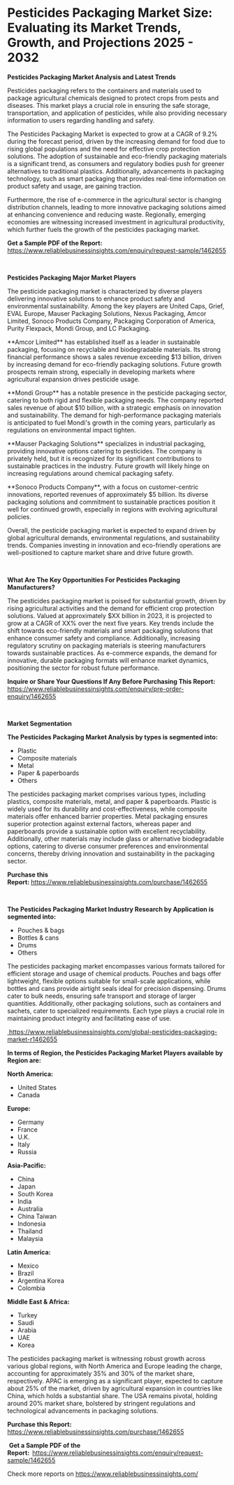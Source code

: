 <p><h1>Pesticides Packaging Market Size: Evaluating its Market Trends, Growth, and Projections 2025 - 2032</h1></p><p><strong>Pesticides Packaging Market Analysis and Latest Trends</strong></p>
<p><p>Pesticides packaging refers to the containers and materials used to package agricultural chemicals designed to protect crops from pests and diseases. This market plays a crucial role in ensuring the safe storage, transportation, and application of pesticides, while also providing necessary information to users regarding handling and safety. </p><p>The Pesticides Packaging Market is expected to grow at a CAGR of 9.2% during the forecast period, driven by the increasing demand for food due to rising global populations and the need for effective crop protection solutions. The adoption of sustainable and eco-friendly packaging materials is a significant trend, as consumers and regulatory bodies push for greener alternatives to traditional plastics. Additionally, advancements in packaging technology, such as smart packaging that provides real-time information on product safety and usage, are gaining traction. </p><p>Furthermore, the rise of e-commerce in the agricultural sector is changing distribution channels, leading to more innovative packaging solutions aimed at enhancing convenience and reducing waste. Regionally, emerging economies are witnessing increased investment in agricultural productivity, which further fuels the growth of the pesticides packaging market.</p></p>
<p><strong>Get a Sample PDF of the Report:&nbsp;</strong> <a href="https://www.reliablebusinessinsights.com/enquiry/request-sample/1462655?utm_campaign=3113&utm_medium=2&utm_source=Github&utm_content=ia&utm_term=08032025&utm_id=pesticides-packaging">https://www.reliablebusinessinsights.com/enquiry/request-sample/1462655</a></p>
<p>&nbsp;</p>
<p><strong>Pesticides Packaging Major Market Players</strong></p>
<p><p>The pesticide packaging market is characterized by diverse players delivering innovative solutions to enhance product safety and environmental sustainability. Among the key players are United Caps, Grief, EVAL Europe, Mauser Packaging Solutions, Nexus Packaging, Amcor Limited, Sonoco Products Company, Packaging Corporation of America, Purity Flexpack, Mondi Group, and LC Packaging.</p><p>**Amcor Limited** has established itself as a leader in sustainable packaging, focusing on recyclable and biodegradable materials. Its strong financial performance shows a sales revenue exceeding $13 billion, driven by increasing demand for eco-friendly packaging solutions. Future growth prospects remain strong, especially in developing markets where agricultural expansion drives pesticide usage.</p><p>**Mondi Group** has a notable presence in the pesticide packaging sector, catering to both rigid and flexible packaging needs. The company reported sales revenue of about $10 billion, with a strategic emphasis on innovation and sustainability. The demand for high-performance packaging materials is anticipated to fuel Mondi's growth in the coming years, particularly as regulations on environmental impact tighten.</p><p>**Mauser Packaging Solutions** specializes in industrial packaging, providing innovative options catering to pesticides. The company is privately held, but it is recognized for its significant contributions to sustainable practices in the industry. Future growth will likely hinge on increasing regulations around chemical packaging safety.</p><p>**Sonoco Products Company**, with a focus on customer-centric innovations, reported revenues of approximately $5 billion. Its diverse packaging solutions and commitment to sustainable practices position it well for continued growth, especially in regions with evolving agricultural policies.</p><p>Overall, the pesticide packaging market is expected to expand driven by global agricultural demands, environmental regulations, and sustainability trends. Companies investing in innovation and eco-friendly operations are well-positioned to capture market share and drive future growth.</p></p>
<p>&nbsp;</p>
<p><strong>What Are The Key Opportunities For Pesticides Packaging Manufacturers?</strong></p>
<p><p>The pesticides packaging market is poised for substantial growth, driven by rising agricultural activities and the demand for efficient crop protection solutions. Valued at approximately $XX billion in 2023, it is projected to grow at a CAGR of XX% over the next five years. Key trends include the shift towards eco-friendly materials and smart packaging solutions that enhance consumer safety and compliance. Additionally, increasing regulatory scrutiny on packaging materials is steering manufacturers towards sustainable practices. As e-commerce expands, the demand for innovative, durable packaging formats will enhance market dynamics, positioning the sector for robust future performance.</p></p>
<p><strong>Inquire or Share Your Questions If Any Before Purchasing This Report:</strong> <a href="https://www.reliablebusinessinsights.com/enquiry/pre-order-enquiry/1462655?utm_campaign=3113&utm_medium=2&utm_source=Github&utm_content=ia&utm_term=08032025&utm_id=pesticides-packaging">https://www.reliablebusinessinsights.com/enquiry/pre-order-enquiry/1462655</a></p>
<p>&nbsp;</p>
<p><strong>Market Segmentation</strong></p>
<p><strong>The Pesticides Packaging Market Analysis by types is segmented into:</strong></p>
<p><ul><li>Plastic</li><li>Composite materials</li><li>Metal</li><li>Paper & paperboards</li><li>Others</li></ul></p>
<p><p>The pesticides packaging market comprises various types, including plastics, composite materials, metal, and paper & paperboards. Plastic is widely used for its durability and cost-effectiveness, while composite materials offer enhanced barrier properties. Metal packaging ensures superior protection against external factors, whereas paper and paperboards provide a sustainable option with excellent recyclability. Additionally, other materials may include glass or alternative biodegradable options, catering to diverse consumer preferences and environmental concerns, thereby driving innovation and sustainability in the packaging sector.</p></p>
<p><strong>Purchase this Report:&nbsp;</strong><a href="https://www.reliablebusinessinsights.com/purchase/1462655?utm_campaign=3113&utm_medium=2&utm_source=Github&utm_content=ia&utm_term=08032025&utm_id=pesticides-packaging">https://www.reliablebusinessinsights.com/purchase/1462655</a></p>
<p>&nbsp;</p>
<p><strong>The Pesticides Packaging Market Industry Research by Application is segmented into:</strong></p>
<p><ul><li>Pouches & bags</li><li>Bottles & cans</li><li>Drums</li><li>Others</li></ul></p>
<p><p>The pesticides packaging market encompasses various formats tailored for efficient storage and usage of chemical products. Pouches and bags offer lightweight, flexible options suitable for small-scale applications, while bottles and cans provide airtight seals ideal for precision dispensing. Drums cater to bulk needs, ensuring safe transport and storage of larger quantities. Additionally, other packaging solutions, such as containers and sachets, cater to specialized requirements. Each type plays a crucial role in maintaining product integrity and facilitating ease of use.</p></p>
<p><a href="https://www.reliablebusinessinsights.com/global-pesticides-packaging-market-r1462655?utm_campaign=3113&utm_medium=2&utm_source=Github&utm_content=ia&utm_term=08032025&utm_id=pesticides-packaging">&nbsp;https://www.reliablebusinessinsights.com/global-pesticides-packaging-market-r1462655</a></p>
<p><strong>In terms of Region, the Pesticides Packaging Market Players available by Region are:</strong></p>
<p>
    <p> <strong> North America: </strong>
        <ul>
            <li>United States</li>
            <li>Canada</li>
        </ul>
        </p> 
    <p> <strong> Europe: </strong>
        <ul>
            <li>Germany</li>
            <li>France</li>
            <li>U.K.</li>
            <li>Italy</li>
            <li>Russia</li>
        </ul>
        </p> 
    <p> <strong> Asia-Pacific: </strong>
        <ul>
            <li>China</li>
            <li>Japan</li>
            <li>South Korea</li>
            <li>India</li>
            <li>Australia</li>
            <li>China Taiwan</li>
            <li>Indonesia</li>
            <li>Thailand</li>
            <li>Malaysia</li>
        </ul>
        </p> 
    <p> <strong> Latin America: </strong>
        <ul>
            <li>Mexico</li>
            <li>Brazil</li>
            <li>Argentina Korea</li>
            <li>Colombia</li>
        </ul>
        </p> 
    <p> <strong> Middle East & Africa: </strong>
        <ul>
            <li>Turkey</li>
            <li>Saudi</li>
            <li>Arabia</li>
            <li>UAE</li>
            <li>Korea</li>
        </ul>
    </p>
    </p>
<p><p>The pesticides packaging market is witnessing robust growth across various global regions, with North America and Europe leading the charge, accounting for approximately 35% and 30% of the market share, respectively. APAC is emerging as a significant player, expected to capture about 25% of the market, driven by agricultural expansion in countries like China, which holds a substantial share. The USA remains pivotal, holding around 20% market share, bolstered by stringent regulations and technological advancements in packaging solutions.</p></p>
<p><strong>Purchase this Report: </strong><a href="https://www.reliablebusinessinsights.com/purchase/1462655?utm_campaign=3113&utm_medium=2&utm_source=Github&utm_content=ia&utm_term=08032025&utm_id=pesticides-packaging">https://www.reliablebusinessinsights.com/purchase/1462655</a></p>
<p>&nbsp;<strong>Get a Sample PDF of the Report:&nbsp;&nbsp;</strong><a href="https://www.reliablebusinessinsights.com/enquiry/request-sample/1462655?utm_campaign=3113&utm_medium=2&utm_source=Github&utm_content=ia&utm_term=08032025&utm_id=pesticides-packaging">https://www.reliablebusinessinsights.com/enquiry/request-sample/1462655</a></p>
<p><strong></strong></p>
<p>Check more reports on <a href="https://www.reliablebusinessinsights.com/?utm_campaign=3113&utm_medium=2&utm_source=Github&utm_content=ia&utm_term=08032025&utm_id=pesticides-packaging">https://www.reliablebusinessinsights.com/</a></p>